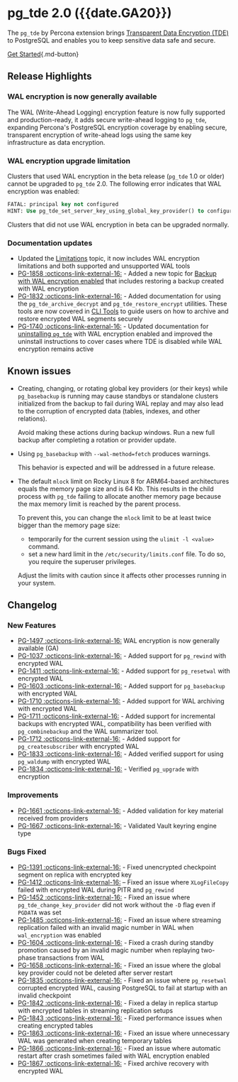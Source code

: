 # pg_tde 2.0 ({{date.GA20}})

The `pg_tde` by Percona extension brings [Transparent Data Encryption (TDE)](../index/about-tde.md) to PostgreSQL and enables you to keep sensitive data safe and secure.

[Get Started](../install.md){.md-button}

## Release Highlights

### WAL encryption is now generally available

The WAL (Write-Ahead Logging) encryption feature is now fully supported and production-ready, it adds secure write-ahead logging to `pg_tde`, expanding Percona's PostgreSQL encryption coverage by enabling secure, transparent encryption of write-ahead logs using the same key infrastructure as data encryption.

### WAL encryption upgrade limitation

Clusters that used WAL encryption in the beta release (`pg_tde` 1.0 or older) cannot be upgraded to `pg_tde` 2.0. The following error indicates that WAL encryption was enabled:

```sql
FATAL: principal key not configured
HINT: Use pg_tde_set_server_key_using_global_key_provider() to configure one.
```

Clusters that did not use WAL encryption in beta can be upgraded normally.

### Documentation updates

* Updated the [Limitations](../index/tde-limitations.md) topic, it now includes WAL encryption limitations and both supported and unsupported WAL tools
* [PG-1858 :octicons-link-external-16:](https://perconadev.atlassian.net/browse/PG-1858) - Added a new topic for [Backup with WAL encryption enabled](../how-to/backup-wal-enabled.md) that includes restoring a backup created with WAL encryption
* [PG-1832 :octicons-link-external-16:](https://perconadev.atlassian.net/browse/PG-1858) - Added documentation for using the `pg_tde_archive_decrypt` and `pg_tde_restore_encrypt` utilities. These tools are now covered in [CLI Tools](../command-line-tools/cli-tools.md) to guide users on how to archive and restore encrypted WAL segments securely
* [PG-1740 :octicons-link-external-16:](https://perconadev.atlassian.net/browse/PG-1740) - Updated documentation for [uninstalling `pg_tde`](../how-to/uninstall.md) with WAL encryption enabled and improved the uninstall instructions to cover cases where TDE is disabled while WAL encryption remains active

## Known issues

* Creating, changing, or rotating global key providers (or their keys) while `pg_basebackup` is running may cause standbys or standalone clusters initialized from the backup to fail during WAL replay and may also lead to the corruption of encrypted data (tables, indexes, and other relations).

    Avoid making these actions during backup windows. Run a new full backup after completing a rotation or provider update.

* Using `pg_basebackup` with `--wal-method=fetch` produces warnings.

    This behavior is expected and will be addressed in a future release.

* The default `mlock` limit on Rocky Linux 8 for ARM64-based architectures equals the memory page size and is 64 Kb. This results in the child process with `pg_tde` failing to allocate another memory page because the max memory limit is reached by the parent process.

    To prevent this, you can change the `mlock` limit to be at least twice bigger than the memory page size:

    * temporarily for the current session using the `ulimit -l <value>` command.
    * set a new hard limit in the `/etc/security/limits.conf` file. To do so, you require the superuser privileges.

    Adjust the limits with caution since it affects other processes running in your system.

## Changelog

### New Features

* [PG-1497 :octicons-link-external-16:](https://perconadev.atlassian.net/browse/PG-1497) WAL encryption is now generally available (GA)
* [PG-1037 :octicons-link-external-16:](https://perconadev.atlassian.net/browse/PG-1037) - Added support for `pg_rewind` with encrypted WAL
* [PG-1411 :octicons-link-external-16:](https://perconadev.atlassian.net/browse/PG-1497) - Added support for `pg_resetwal` with encrypted WAL
* [PG-1603 :octicons-link-external-16:](https://perconadev.atlassian.net/browse/PG-1603) - Added support for `pg_basebackup` with encrypted WAL
* [PG-1710 :octicons-link-external-16:](https://perconadev.atlassian.net/browse/PG-1710) - Added support for WAL archiving with encrypted WAL
* [PG-1711 :octicons-link-external-16:](https://perconadev.atlassian.net/browse/PG-1711) - Added support for incremental backups with encrypted WAL, compatibility has been verified with `pg_combinebackup` and the WAL summarizer tool.
* [PG-1712 :octicons-link-external-16:](https://perconadev.atlassian.net/browse/PG-1712) - Added support for `pg_createsubscriber` with encrypted WAL
* [PG-1833 :octicons-link-external-16:](https://perconadev.atlassian.net/browse/PG-1833) - Added verified support for using `pg_waldump` with encrypted WAL
* [PG-1834 :octicons-link-external-16:](https://perconadev.atlassian.net/browse/PG-1834) - Verified `pg_upgrade` with encryption

### Improvements

* [PG-1661 :octicons-link-external-16:](https://perconadev.atlassian.net/browse/PG-1661) - Added validation for key material received from providers
* [PG-1667 :octicons-link-external-16:](https://perconadev.atlassian.net/browse/PG-1667) - Validated Vault keyring engine type

### Bugs Fixed

* [PG-1391 :octicons-link-external-16:](https://perconadev.atlassian.net/browse/PG-1391) - Fixed unencrypted checkpoint segment on replica with encrypted key
* [PG-1412 :octicons-link-external-16:](https://perconadev.atlassian.net/browse/PG-1412) – Fixed an issue where `XLogFileCopy` failed with encrypted WAL during PITR and `pg_rewind`
* [PG-1452 :octicons-link-external-16:](https://perconadev.atlassian.net/browse/PG-1452) - Fixed an issue where `pg_tde_change_key_provider` did not work without the `-D` flag even if `PGDATA` was set
* [PG-1485 :octicons-link-external-16:](https://perconadev.atlassian.net/browse/PG-1485) - Fixed an issue where streaming replication failed with an invalid magic number in WAL when `wal_encryption` was enabled
* [PG-1604 :octicons-link-external-16:](https://perconadev.atlassian.net/browse/PG-1604) - Fixed a crash during standby promotion caused by an invalid magic number when replaying two-phase transactions from WAL
* [PG-1658 :octicons-link-external-16:](https://perconadev.atlassian.net/browse/PG-1658) - Fixed an issue where the global key provider could not be deleted after server restart
* [PG-1835 :octicons-link-external-16:](https://perconadev.atlassian.net/browse/PG-1835) - Fixed an issue where `pg_resetwal` corrupted encrypted WAL, causing PostgreSQL to fail at startup with an invalid checkpoint
* [PG-1842 :octicons-link-external-16:](https://perconadev.atlassian.net/browse/PG-1842) - Fixed a delay in replica startup with encrypted tables in streaming replication setups
* [PG-1843 :octicons-link-external-16:](https://perconadev.atlassian.net/browse/PG-1843) - Fixed performance issues when creating encrypted tables
* [PG-1863 :octicons-link-external-16:](https://perconadev.atlassian.net/browse/PG-1863) - Fixed an issue where unnecessary WAL was generated when creating temporary tables
* [PG-1866 :octicons-link-external-16:](https://perconadev.atlassian.net/browse/PG-1866) - Fixed an issue where automatic restart after crash sometimes failed with WAL encryption enabled
* [PG-1867 :octicons-link-external-16:](https://perconadev.atlassian.net/browse/PG-1867) - Fixed archive recovery with encrypted WAL
